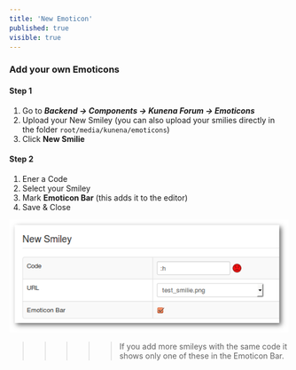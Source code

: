 ```yaml
---
title: 'New Emoticon'
published: true
visible: true
---
```


### Add your own Emoticons

#### Step 1

1. Go to **_Backend -> Components -> Kunena Forum -> Emoticons_**
2. Upload your New Smiley (you can also upload your smilies directly in the folder `root/media/kunena/emoticons`)
3. Click **New Smilie**

#### Step 2

1. Ener a Code
2. Select your Smiley
3. Mark **Emoticon Bar** (this adds it to the editor)
4. Save & Close

![](smiley_r43.png)

>>>>> If you add more smileys with the same code it shows only one of these in the Emoticon Bar.
